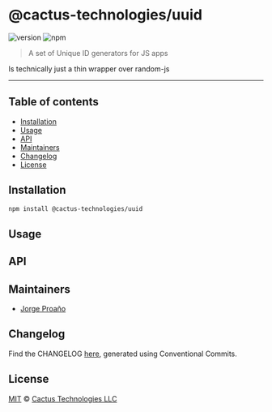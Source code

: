 # @cactus-technologies/uuid

![version](https://img.shields.io/badge/version-1.1.1-green.svg)
![npm](https://img.shields.io/badge/npm-private-red.svg)

> A set of Unique ID generators for JS apps

Is technically just a thin wrapper over random-js

---

## Table of contents

- [Installation](#installation)
- [Usage](#usage)
- [API](#api)
- [Maintainers](#maintainers)
- [Changelog](#changelog)
- [License](#license)

## Installation

```sh
npm install @cactus-technologies/uuid
```

## Usage

## API

## Maintainers

- [Jorge Proaño](mailto:jorge@hiddennodeproblem.com)

## Changelog

Find the CHANGELOG [here](CHANGELOG.md), generated using Conventional Commits.

## License

[MIT](LICENSE) © [Cactus Technologies LLC](http://www.cactus.is)
